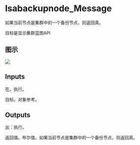 # Isabackupnode_Message

如果当前节点是集群中的一个备份节点，则返回真。

目标是显示集群蓝图API

## 图示

![]($-20221218-20105273.png)

## Inputs

在。执行。

目标。对象参考。  

## Outputs

出：执行。

返回值。布尔值。如果当前节点是集群中的一个备份节点，则返回真。
